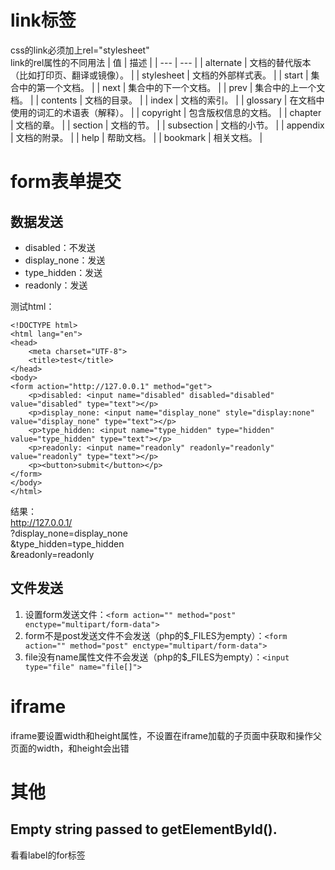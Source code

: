 


# link标签
css的link必须加上rel="stylesheet"  
link的rel属性的不同用法
| 值 | 描述 |
| --- | --- |
| alternate | 文档的替代版本（比如打印页、翻译或镜像）。 |
| stylesheet | 文档的外部样式表。 |
| start | 集合中的第一个文档。 |
| next | 集合中的下一个文档。 |
| prev | 集合中的上一个文档。 |
| contents | 文档的目录。 |
| index | 文档的索引。 |
| glossary | 在文档中使用的词汇的术语表（解释）。 |
| copyright | 包含版权信息的文档。 |
| chapter | 文档的章。 |
| section | 文档的节。 |
| subsection | 文档的小节。 |
| appendix | 文档的附录。 |
| help | 帮助文档。 |
| bookmark | 相关文档。 |


# form表单提交
## 数据发送
- disabled：不发送  
- display\_none：发送  
- type\_hidden：发送  
- readonly：发送  

测试html：

```
<!DOCTYPE html>
<html lang="en">
<head>
	<meta charset="UTF-8">
	<title>test</title>
</head>
<body>
<form action="http://127.0.0.1" method="get">
	<p>disabled: <input name="disabled" disabled="disabled" value="disabled" type="text"></p>
	<p>display_none: <input name="display_none" style="display:none" value="display_none" type="text"></p>
	<p>type_hidden: <input name="type_hidden" type="hidden" value="type_hidden" type="text"></p>
	<p>readonly: <input name="readonly" readonly="readonly" value="readonly" type="text"></p>
	<p><button>submit</button></p>
</form>
</body>
</html>
```
结果：  
http://127.0.0.1/  
?display\_none=display_none  
&type\_hidden=type_hidden  
&readonly=readonly  

## 文件发送
1. 设置form发送文件：```<form action="" method="post" enctype="multipart/form-data">```
2. form不是post发送文件不会发送（php的$_FILES为empty）：```<form action="" method="post" enctype="multipart/form-data">```
3. file没有name属性文件不会发送（php的$_FILES为empty）：```<input type="file" name="file[]">```

# iframe
iframe要设置width和height属性，不设置在iframe加载的子页面中获取和操作父页面的width，和height会出错

# 其他
## Empty string passed to getElementById().

看看label的for标签